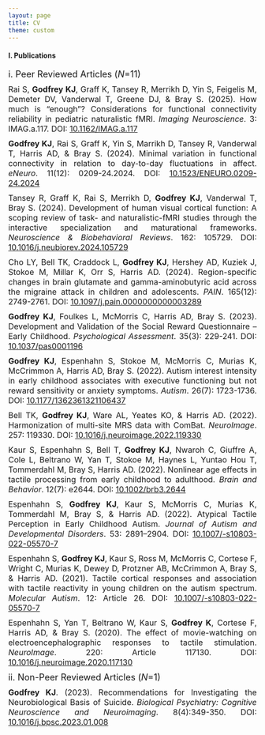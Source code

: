 ```yaml
---
layout: page
title: CV
theme: custom
---
```


<h4>I. Publications</h4>
<div style="text-align: justify; font-size: 18px">i. Peer Reviewed Articles (<i>N</i>=11)</div><div style="height:10px;"><br></div>
<div style="text-align: justify; font-size: 16px">Rai S, <b>Godfrey KJ</b>, Graff K, Tansey R, Merrikh D, Yin S, Feigelis M, Demeter DV, Vanderwal T, Greene DJ, & Bray S. (2025). How much is “enough”? Considerations for functional connectivity reliability in pediatric naturalistic fMRI. <i>Imaging Neuroscience</i>. 3: IMAG.a.117. DOI: <a href="https://doi.org/10.1162/IMAG.a.117)">10.1162/IMAG.a.117</a></div><div style="height:10px;"><br></div>
<div style="text-align: justify; font-size: 16px"><b>Godfrey KJ</b>, Rai S, Graff K, Yin S, Marrikh D, Tansey R, Vanderwal T, Harris AD, & Bray S. (2024). Minimal variation in functional connectivity in relation to day-to-day fluctuations in affect. <i>eNeuro</i>. 11(12): 0209-24.2024. DOI: <a href="https://doi.org/10.1523/ENEURO.0209-24.2024">10.1523/ENEURO.0209-24.2024</a></div><div style="height:10px;"><br></div>
<div style="text-align: justify; font-size: 16px"> Tansey R, Graff K, Rai S, Merrikh D, <b>Godfrey KJ</b>, Vanderwal T, Bray S. (2024). Development of human visual cortical function: A scoping review of task- and naturalistic-fMRI studies through the interactive specialization and maturational frameworks. <i>Neuroscience & Biobehavioral Reviews</i>. 162: 105729. DOI: <a href="https://doi.org/10.1016/j.neubiorev.2024.105729">10.1016/j.neubiorev.2024.105729</a></div><div style="height:10px;"><br></div>
<div style="text-align: justify; font-size: 16px">Cho LY, Bell TK, Craddock L, <b>Godfrey KJ</b>, Hershey AD, Kuziek J, Stokoe M, Millar K, Orr S, Harris AD. (2024). Region-specific changes in brain glutamate and gamma-aminobutyric acid across the migraine attack in children and adolescents. <i>PAIN</i>. 165(12): 2749-2761. DOI: <a href="https://journals.lww.com/10.1097/j.pain.0000000000003289"> 10.1097/j.pain.0000000000003289 </a></div><div style="height:10px;"><br></div>
<div style="text-align: justify; font-size: 16px"><b>Godfrey KJ</b>, Foulkes L, McMorris C, Harris AD, Bray S. (2023). Development and Validation of the Social Reward Questionnaire – Early Childhood. <i>Psychological Assessment</i>. 35(3): 229-241. DOI: <a href="https://doi.org/10.1037/pas0001196">10.1037/pas0001196</a></div><div style="height:10px;"><br></div>
<div style="text-align: justify; font-size: 16px"><b>Godfrey KJ</b>, Espenhahn S, Stokoe M, McMorris C, Murias K, McCrimmon A, Harris AD, Bray S. (2022). Autism interest intensity in early childhood associates with executive functioning but not reward sensitivity or anxiety symptoms. <i>Autism</i>. 26(7): 1723-1736. DOI: <a href="https://doi.org/10.1177/1362361321106437">10.1177/1362361321106437</a></div><div style="height:10px;"><br></div>
<div style="text-align: justify; font-size: 16px">Bell TK, <b>Godfrey KJ</b>, Ware AL, Yeates KO, & Harris AD. (2022). Harmonization of multi-site MRS data with ComBat. <i>NeuroImage</i>. 257: 119330. DOI: <a href="https://doi.org/10.1016/j.neuroimage.2022.119330">10.1016/j.neuroimage.2022.119330</a></div><div style="height:10px;"><br></div>
<div style="text-align: justify; font-size: 16px">Kaur S, Espenhahn S, Bell T, <b>Godfrey KJ</b>, Nwaroh C, Giuffre A, Cole L, Beltrano W, Yan T, Stokoe M, Haynes L, Yuntao Hou T, Tommerdahl M, Bray S, Harris AD. (2022). Nonlinear age effects in tactile processing from early childhood to adulthood. <i>Brain and Behavior</i>. 12(7): e2644. DOI: <a href="https://doi.org/10.1002/brb3.2644">10.1002/brb3.2644</a></div><div style="height:10px;"><br></div>
<div style="text-align: justify; font-size: 16px">Espenhahn S, <b>Godfrey KJ</b>, Kaur S, McMorris C, Murias K, Tommerdahl M, Bray S, & Harris AD. (2022). Atypical Tactile Perception in Early Childhood Autism. <i>Journal of Autism and Developmental Disorders</i>. 53: 2891–2904. DOI: <a href="https://doi.org/10.1007/-s10803-022-05570-7">10.1007/-s10803-022-05570-7</a></div><div style="height:10px;"><br></div>
<div style="text-align: justify; font-size: 16px">Espenhahn S, <b>Godfrey KJ</b>, Kaur S, Ross M, McMorris C, Cortese F, Wright C, Murias K, Dewey D, Protzner AB, McCrimmon A, Bray S, & Harris AD. (2021). Tactile cortical responses and association with tactile reactivity in young children on the autism spectrum. <i>Molecular Autism</i>. 12: Article 26. DOI: <a href="https://doi.org/10.1007/-s10803-022-05570-7">10.1007/-s10803-022-05570-7</a></div><div style="height:10px;"><br></div>
<div style="text-align: justify; font-size: 16px">Espenhahn S, Yan T, Beltrano W, Kaur S, <b>Godfrey K</b>, Cortese F, Harris AD, & Bray S. (2020). The effect of movie-watching on electroencephalographic responses to tactile stimulation. <i>NeuroImage</i>. 220: Article 117130. DOI: <a href="https://doi.org/10.1016/j.neuroimage.2020.117130">10.1016/j.neuroimage.2020.117130</a></div><div style="height:10px;"><br></div>
<div style="text-align: justify; font-size: 18px">ii. Non-Peer Reviewed Articles (<i>N</i>=1)</div><div style="height:10px;"><br></div>
<div style="text-align: justify; font-size: 16px"><b>Godfrey KJ</b>. (2023). Recommendations for Investigating the Neurobiological Basis of Suicide. <i>Biological Psychiatry: Cognitive Neuroscience and Neuroimaging</i>. 8(4):349-350. DOI: <a href="https://doi.org/10.1016/j.bpsc.2023.01.008">10.1016/j.bpsc.2023.01.008</a></div><div style="height:10px;"><br></div>
